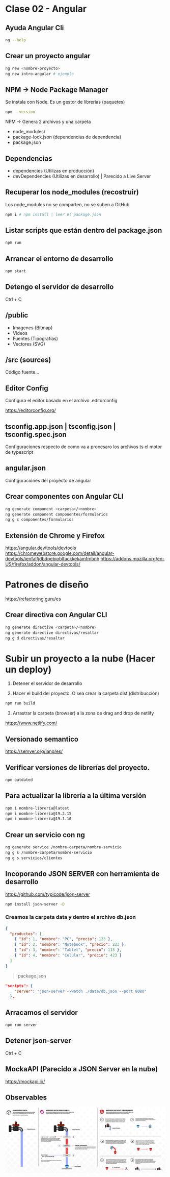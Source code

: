 # Clase 02 - Angular

## Ayuda Angular Cli

```sh
ng --help
```

## Crear un proyecto angular

```sh
ng new <nombre-proyecto>
ng new intro-angular # ejemplo
```

## NPM -> Node Package Manager
Se instala con Node. Es un gestor de librerías (paquetes)

```sh
npm --version
```

NPM -> Genera 2 archivos y una carpeta

* node_modules/
* package-lock.json (dependencias de dependencia)
* package.json


## Dependencias

* dependencies (Utilizas en producción)
* devDependencies (Utilizas en desarrollo) | Parecido a Live Server

## Recuperar los node_modules (recostruir)
Los node_modules no se comparten, no se suben a GitHub

```sh
npm i # npm install | leer el package.json
```

## Listar scripts que están dentro del package.json

```sh
npm run
```

## Arrancar el entorno de desarrollo

```sh
npm start
```

## Detengo el servidor de desarrollo

Ctrl + C

## /public

* Imagenes (Bitmap)
* Videos
* Fuentes (Tipografías)
* Vectores (SVG)

## /src (sources)
Código fuente...

## Editor Config
Configura el editor basado en el archivo .editorconfig

<https://editorconfig.org/>

## tsconfig.app.json | tsconfig.json | tsconfig.spec.json
Configuraciones respecto de como va a procesaro los archivos ts el motor de typescript

## angular.json 
Configuraciones del proyecto de angular

## Crear componentes con Angular CLI

```sh
ng generate component <carpeta>/<nombre>
ng generate component componentes/formularios
ng g c componentes/formularios
```

## Extensión de Chrome y Firefox

<https://angular.dev/tools/devtools>
<https://chromewebstore.google.com/detail/angular-devtools/ienfalfjdbdpebioblfackkekamfmbnh>
<https://addons.mozilla.org/en-US/firefox/addon/angular-devtools/>

# Patrones de diseño

<https://refactoring.guru/es>


## Crear directiva con Angular CLI

```sh
ng generate directive <carpeta>/<nombre>
ng generate directive directivas/resaltar
ng g d directivas/resaltar
```

# Subir un proyecto a la nube (Hacer un deploy)

1. Detener el servidor de desarrollo

2. Hacer el build del proyecto. O sea crear la carpeta dist (distribucción)

```sh
npm run build
```

3. Arrastrar la carpeta (browser) a la zona de drag and drop de netlify

<https://www.netlify.com/>

## Versionado semantico

<https://semver.org/lang/es/>

## Verificar versiones de librerías del proyecto.

```sh
npm outdated
```

## Para actualizar la librería a la última versión

```sh
npm i nombre-librería@latest
npm i nombre-librería@19.2.15
npm i nombre-librería@19.1.10
```

## Crear un servicio con ng

```sh
ng generate service /nombre-carpeta/nombre-servicio
ng g s /nombre-carpeta/nombre-servicio
ng g s servicios/clientes
```

## Incoporando JSON SERVER con herramienta de desarrollo

<https://github.com/typicode/json-server>

```sh
npm install json-server -D
```

### Creamos la carpeta data y dentro el archivo db.json

```json
{
  "productos": [
    { "id": 1, "nombre": "PC", "precio": 123 },
    { "id": 2, "nombre": "Notebook", "precio": 223 },
    { "id": 3, "nombre": "Tablet", "precio": 113 },
    { "id": 4, "nombre": "Celular", "precio": 423 }
  ]
}
```

> package.json

```json
"scripts": {
    "server": "json-server --watch ./data/db.json --port 8080"
  },
```

## Arracamos el servidor

```sh
npm run server
```

## Detener json-server

Ctrl + C


## MockaAPI (Parecido a JSON Server en la nube)

<https://mockapi.io/>

## Observables

![obserables](_ref/observables.png)
